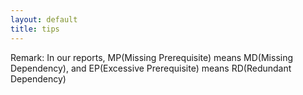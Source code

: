 ```yaml
---
layout: default
title: tips
---
```


Remark: In our reports, MP(Missing Prerequisite) means MD(Missing Dependency), and EP(Excessive Prerequisite) means RD(Redundant Dependency)
